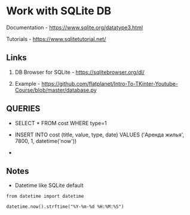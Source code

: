 # Work with SQLite DB

Documentation - https://www.sqlite.org/datatype3.html

Tutorials - https://www.sqlitetutorial.net/


## Links

1. DB Browser for SQLite - https://sqlitebrowser.org/dl/

2. Example - https://github.com/flatplanet/Intro-To-TKinter-Youtube-Course/blob/master/database.py



## QUERIES


- SELECT * FROM cost WHERE type=1

- INSERT INTO cost (title, value, type, date) VALUES ('Аренда жилья', 7800, 1, datetime('now'))

- 



## Notes

- Datetime like SQLite default

```
from datetime import datetime

datetime.now().strftime("%Y-%m-%d %H:%M:%S")
``` 
 